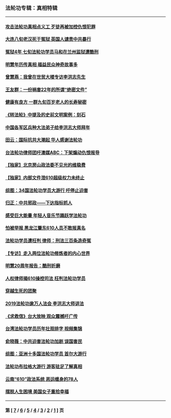 ### 法轮功专辑：真相特辑
---
#### [攻击法轮功真相点义工 歹徒再被加控仇恨犯罪](../../pages/nf4389/n13601019.md?03310430) 
#### [大连八旬老汉死于冤狱 英国人谴责中共暴行](../../pages/nf4389/n13480118.md?03310430) 
#### [冤狱4年 七旬法轮功学员马和在兰州监狱遭酷刑](../../pages/nf4389/n13304688.md?03310430) 
#### [明慧年历传真相 福益民众神奇故事多](../../pages/nf4389/n13294545.md?03310430) 
#### [曾慧燕：我曾在世贸大楼专访李洪志先生](../../pages/nf4389/n12898729.md?03310430) 
#### [王友群：一份祸害22年的所谓“绝密文件”](../../pages/nf4389/n12871750.md?03310430) 
#### [健康有良方 一群九旬百岁老人的长寿秘密](../../pages/nf4389/n12847475.md?03310430) 
#### [《转法轮》中提及的史前文明案例：刻石](../../pages/nf4389/n12758577.md?03310430) 
#### [中国各军区兵种大法弟子给李洪志大师拜年](../../pages/nf4389/n12750047.md?03310430) 
#### [田云：国际抗共大潮起 华人感谢法轮功](../../pages/nf4389/n12357708.md?03310430) 
#### [台法轮功律师团吁澳媒ABC：下架煽动仇恨报导](../../pages/nf4389/n12279917.md?03310430) 
#### [【独家】北京房山政法委不见光的维稳费](../../pages/nf4389/n12031979.md?03310430) 
#### [【独家】内部文件泄610超级权力未终止](../../pages/nf4389/n12023895.md?03310430) 
#### [组图：34国法轮功学员大游行 吁停止迫害](../../pages/nf4389/n11492658.md?03310430) 
#### [归正：中共邪政——下达指标抓人](../../pages/nf4389/n11474770.md?03310430) 
#### [感受巨大能量 年轻人音乐节踊跃学法轮功](../../pages/nf4389/n11441981.md?03310430) 
#### [怕被举报 黑龙江肇东610人员不敢报真名](../../pages/nf4389/n11436499.md?03310430) 
#### [法轮功学员遭枉判 律师：刑法三百条造奇冤](../../pages/nf4389/n11433943.md?03310430) 
#### [【专访】走入两位法轮功修炼者的内心世界](../../pages/nf4389/n11415623.md?03310430) 
#### [明慧20周年报告：酷刑折磨](../../pages/nf4389/n11387954.md?03310430) 
#### [人权律师揭610操控司法 枉判法轮功学员](../../pages/nf4389/n11313370.md?03310430) 
#### [穿越生死的团聚](../../pages/nf4389/n11258922.md?03310430) 
#### [2019法轮功逾万人法会 李洪志大师讲法](../../pages/nf4389/n11265303.md?03310430) 
#### [《求救信》台大放映 观众震撼吁广传](../../pages/nf4389/n10922251.md?03310430) 
#### [台湾法轮功学员历年壮观排字 视频集锦](../../pages/nf4389/n10878789.md?03310430) 
#### [俞晓薇：中共迫害法轮功加剧 误国害民](../../pages/nf4389/n10859260.md?03310430) 
#### [组图：亚洲十多国法轮功学员 首尔大游行](../../pages/nf4389/n10781149.md?03310430) 
#### [法轮功布拉格大游行 游客驻足了解真相](../../pages/nf4389/n10749360.md?03310430) 
#### [云南“610”政法系统 恶运缠身的78人](../../pages/nf4389/n10747534.md?03310430) 
#### [摆脱人生困境 美国女子重拾幸福](../../pages/nf4389/n10688678.md?03310430) 

---
#### 第 [ [7](./7.md?03310430) / [6](./6.md?03310430) / [5](./5.md?03310430) / [4](./4.md?03310430) / [3](./3.md?03310430) / [2](./2.md?03310430) / [1](./1.md?03310430) ] 页
